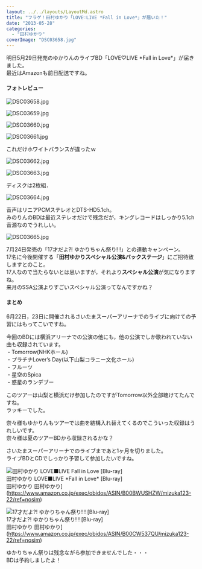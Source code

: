 ```yaml
---
layout: ../../layouts/LayoutMd.astro
title: "フラゲ！田村ゆかり「LOVE♡LIVE *Fall in Love*」が届いた！"
date: "2013-05-28"
categories: 
  - "田村ゆかり"
coverImage: "DSC03658.jpg"
---
```


明日5月29日発売のゆかりんのライブBD「LOVE♡LIVE \*Fall in Love\*」が届きました。  
最近はAmazonも前日配送ですね。

#### フォトレビュー

![DSC03658.jpg](/archive/images/8861944307_39ab8f1473_b.jpg)

![DSC03659.jpg](/archive/images/8861946561_5240a87b55_b.jpg)

![DSC03660.jpg](/archive/images/8862558222_a0eacb5c16_b.jpg)

![DSC03661.jpg](/archive/images/8861950763_0429337892_b.jpg)
 
これだけホワイトバランスが違ったｗ

![DSC03662.jpg](/archive/images/8861952839_04f452b18b_b.jpg)

![DSC03663.jpg](/archive/images/8861954771_b855cb7668_b.jpg)
 
ディスクは2枚組．

![DSC03664.jpg](/archive/images/8861956163_94dc5c3b6f_b.jpg)
 
音声はリニアPCMステレオとDTS-HD5.1ch。  
みのりんのBDは最近ステレオだけで残念だが，キングレコードはしっかり5.1ch音源なのでうれしい。

![DSC03665.jpg](/archive/images/8862569406_37cbd5fd4b_b.jpg)

7月24日発売の「17才だよ?! ゆかりちゃん祭り! !」との連動キャンペーン。  
17名に今後開催する「**田村ゆかりスペシャル公演&バックステージ**」にご招待致しますとのこと。  
17人なので当たらないとは思いますが，それより**スペシャル公演**が気になりますね。  
来月のSSA公演よりすごいスペシャル公演ってなんですかね？

#### まとめ

6月22日，23日に開催されるさいたまスーパーアリーナでのライブに向けての予習にはもってこいですね。

今回のBDには横浜アリーナでの公演の他にも，他の公演でしか歌われていない曲も収録されています。  
・Tomorrow(NHKホール)  
・プラチナLover’s Day(以下山梨コラニー文化ホール)  
・フルーツ  
・星空のSpica  
・惑星のランデブー

このツアーは山梨と横浜だけ参加したのですがTomorrow以外全部聴けてたんですね。  
ラッキーでした。

奈々様もゆかりんもツアーでは曲を結構入れ替えてくるのでこういった収録はうれしいです。  
奈々様は夏のツアーBDから収録されるかな？

さいたまスーパーアリーナでのライブまであと1ヶ月を切りました。  
ライブBDとCDでしっかり予習して参加したいですね。

![田村ゆかり LOVE■LIVE *Fall in Love* [Blu-ray]](/archive/images/41HRL9nwHBL._SL160_.jpg)  
田村ゆかり LOVE■LIVE \*Fall in Love\* \[Blu-ray\]  
田村ゆかり 田村ゆかり](https://www.amazon.co.jp/exec/obidos/ASIN/B00BWUSHZW/mizuka123-22/ref=nosim)

![17才だよ?! ゆかりちゃん祭り! !  [Blu-ray]](/archive/images/no-image-no-ciu._AA160_.gif)  
17才だよ?! ゆかりちゃん祭り! ! \[Blu-ray\]  
田村ゆかり 田村ゆかり](https://www.amazon.co.jp/exec/obidos/ASIN/B00CW537QU/mizuka123-22/ref=nosim)

ゆかりちゃん祭りは残念ながら参加できませんでした・・・  
BDは予約しましたよ！
